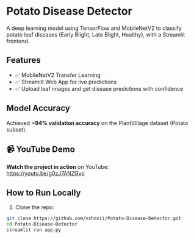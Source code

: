 # Potato Disease Detector 

A deep learning model using TensorFlow and MobileNetV2 to classify potato leaf diseases (Early Blight, Late Blight, Healthy), with a Streamlit frontend.

##  Features
- ✅ MobileNetV2 Transfer Learning
- ✅ Streamlit Web App for live predictions
- ✅ Upload leaf images and get disease predictions with confidence

##  Model Accuracy
Achieved **~94% validation accuracy** on the PlantVillage dataset (Potato subset).

## 📹 YouTube Demo

 **Watch the project in action** on YouTube:  
 https://youtu.be/g0zJ7ANZGvo

##  How to Run Locally

1. Clone the repo:
```bash
git clone https://github.com/vshnvii/Potato-Disease-Detector.git
cd Potato-Disease-Detector
streamlit run app.py

